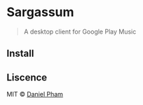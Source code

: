 # Sargassum

> A desktop client for Google Play Music


## Install

## Liscence
MIT © [Daniel Pham](https://phamdaniel.github.io)
